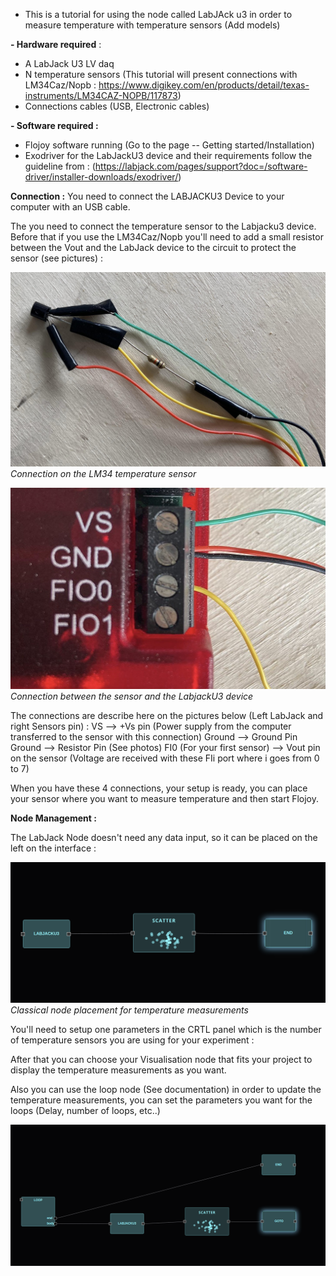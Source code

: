 - This is a tutorial for using the node called LabJAck u3 in order to measure temperature with  temperature sensors (Add models)


**- Hardware required** : 
- A LabJack U3 LV daq 
- N temperature sensors (This tutorial will present connections with LM34Caz/Nopb : https://www.digikey.com/en/products/detail/texas-instruments/LM34CAZ-NOPB/117873)
- Connections cables (USB, Electronic cables)


**- Software required :**
- Flojoy software running (Go to the page -- Getting started/Installation)
- Exodriver for the LabJackU3 device and their requirements follow the guideline from : (https://labjack.com/pages/support?doc=/software-driver/installer-downloads/exodriver/)

**Connection :** 
You need to connect the LABJACKU3 Device to your computer with an USB cable. 

The you need to connect the temperature sensor to the Labjacku3 device. 
Before that if you use the LM34Caz/Nopb you'll need to add a small resistor between the Vout and the LabJack device to the circuit to protect the sensor (see pictures) :

![image](/img/labjacku3/LABJACKU3_sensor.jpg)
*Connection on the LM34 temperature sensor* 

![image](/img/labjacku3/LABJACKU3_connections.jpg)
*Connection between the sensor and the LabjackU3 device*

The connections are describe here on the pictures below (Left LabJack and right Sensors pin) : 
VS --> +Vs pin (Power supply from the computer transferred to the sensor with this connection)
Ground --> Ground Pin 
Ground --> Resistor Pin (See photos)
FI0 (For your first sensor) --> Vout pin on the sensor (Voltage are received with these FIi port where i goes from 0 to 7)

When you have these 4 connections, your setup is ready, you can place your sensor where you want to measure temperature and then start Flojoy.

**Node Management :** 

The LabJack Node doesn't need any data input, so it can be placed on the left on the interface : 

![image](/img/labjacku3/LABJACKU3_node.png)
*Classical node placement for temperature measurements*

You'll need to setup one parameters in the CRTL panel which is the number of temperature sensors you are using for your experiment : 

After that you can choose your Visualisation node that fits your project to display the temperature measurements as you want.  

Also you can use the loop node (See documentation) in order to update the temperature measurements, you can set the parameters you want for the loops (Delay, number of loops, etc..) 

![image](/img/labjacku3/LABJACKU3_nodewithloop.png)

